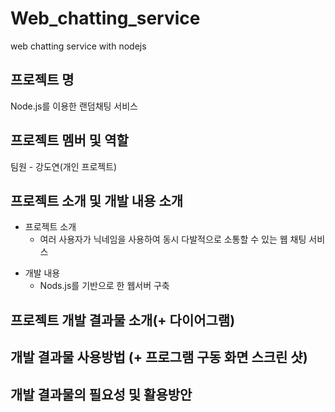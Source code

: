 # Web_chatting_service
web chatting service with nodejs

## 프로젝트 명
Node.js를 이용한 랜덤채팅 서비스

## 프로젝트 멤버 및 역할
팀원 - 강도연(개인 프로젝트) 

## 프로젝트 소개 및 개발 내용 소개
+ 프로젝트 소개 
  + 여러 사용자가 닉네임을 사용하여 동시 다발적으로 소통할 수 있는 웹 채팅 서비스

* 개발 내용 
  * Nods.js를 기반으로 한 웹서버 구축

## 프로젝트 개발 결과물 소개(+ 다이어그램)
## 개발 결과물 사용방법 (+ 프로그램 구동 화면 스크린 샷)
## 개발 결과물의 필요성 및 활용방안
